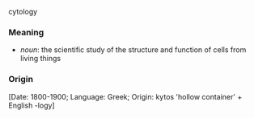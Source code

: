 cytology
### Meaning
+ _noun_: the scientific study of the structure and function of cells from living things

### Origin

[Date: 1800-1900; Language: Greek; Origin: kytos 'hollow container' + English -logy]
